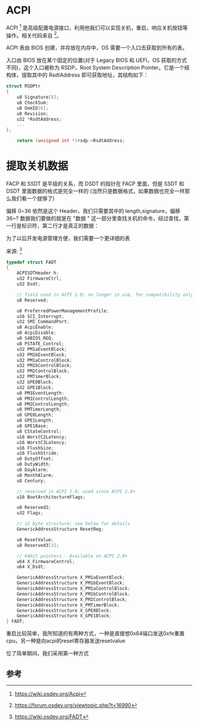 # ACPI

ACPI [^acpi] 是高级配置电源接口，利用他我们可以实现关机，重启，响应关机按钮等操作。相关代码来自 [^forum]。

ACPI 表由 BIOS 创建，并存放在内存中，OS 需要一个入口去获取到所有的表。

入口由 BIOS 放在某个固定的位置(对于 Legacy BIOS 和 UEFI，OS 获取的方式不同)，这个入口被称为 RSDP，Root System Description Pointer。它是一个结构体，提取其中的 RsdtAddress 即可获取地址，其结构如下：

```c++
struct RSDPtr
{
    u8 Signature[8];
    u8 CheckSum;
    u8 OemID[6];
    u8 Revision;
    u32 *RsdtAddress;
    ...
};
```

```c++
    return (unsigned int *)rsdp->RsdtAddress;
```

# 提取关机数据

FACP 和 SSDT 是平级的关系，而 DSDT 的指针在 FACP 里面，但是 SSDT 和 DSDT 里面数据的格式是完全一样的 (当然只是数据格式，如果数据也完全一样那么我们看一个就够了)

偏移 0~36 依然是这个 Header，我们只需要其中的 length,signature，偏移 36~? 数据我们要做的就是在 "数据 " 这一部分里查找关机的命令，经过查找，第一行是标识符，第二行才是真正的数据：

为了以后开发电源管理方便，我们需要一个更详细的表

来源: [^fadt]

```c++
typedef struct FADT
{
    ACPISDTHeader h;
    u32 FirmwareCtrl;
    u32 Dsdt;

    // field used in ACPI 1.0; no longer in use, for compatibility only
    u8 Reserved;

    u8 PreferredPowerManagementProfile;
    u16 SCI_Interrupt;
    u32 SMI_CommandPort;
    u8 AcpiEnable;
    u8 AcpiDisable;
    u8 S4BIOS_REQ;
    u8 PSTATE_Control;
    u32 PM1aEventBlock;
    u32 PM1bEventBlock;
    u32 PM1aControlBlock;
    u32 PM1bControlBlock;
    u32 PM2ControlBlock;
    u32 PMTimerBlock;
    u32 GPE0Block;
    u32 GPE1Block;
    u8 PM1EventLength;
    u8 PM1ControlLength;
    u8 PM2ControlLength;
    u8 PMTimerLength;
    u8 GPE0Length;
    u8 GPE1Length;
    u8 GPE1Base;
    u8 CStateControl;
    u16 WorstC2Latency;
    u16 WorstC3Latency;
    u16 FlushSize;
    u16 FlushStride;
    u8 DutyOffset;
    u8 DutyWidth;
    u8 DayAlarm;
    u8 MonthAlarm;
    u8 Century;

    // reserved in ACPI 1.0; used since ACPI 2.0+
    u16 BootArchitectureFlags;

    u8 Reserved2;
    u32 Flags;

    // 12 byte structure; see below for details
    GenericAddressStructure ResetReg;

    u8 ResetValue;
    u8 Reserved3[3];

    // 64bit pointers - Available on ACPI 2.0+
    u64 X_FirmwareControl;
    u64 X_Dsdt;

    GenericAddressStructure X_PM1aEventBlock;
    GenericAddressStructure X_PM1bEventBlock;
    GenericAddressStructure X_PM1aControlBlock;
    GenericAddressStructure X_PM1bControlBlock;
    GenericAddressStructure X_PM2ControlBlock;
    GenericAddressStructure X_PMTimerBlock;
    GenericAddressStructure X_GPE0Block;
    GenericAddressStructure X_GPE1Block;
} FADT;
```

重启比较简单，我所知道的有两种方式，一种是直接想0x64端口发送0xfe重置cpu，另一种是向acpi的reset寄存器发送resetvalue

位了简单期间，我们采用第一种方式

## 参考

[^forum]: <https://forum.osdev.org/viewtopic.php?t=16990>
[^acpi]: <https://wiki.osdev.org/Acpi>
[^fadt]: <https://wiki.osdev.org/FADT>
